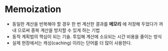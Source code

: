 # Memoization

- 동일한 계산을 반복해야 할 경우 한 번 계산한 결과를 **메모리** 에 저장해 두었다가 꺼내 으로써 중복 계산을 방지할 수 있게 하는 기법
- 동적 계획법의 핵심이 되는 기술. 투입해 계산에 소요되는 시간 비용을 줄이는 방식
- 실제 현장에서는 캐싱(caching) 이라는 단어를 더 많이 사용한다.
